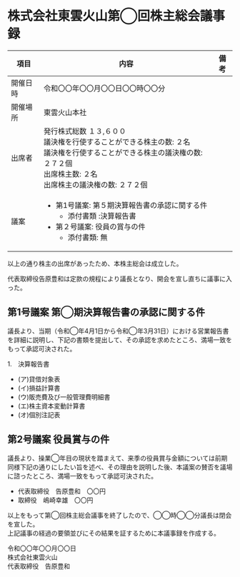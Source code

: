 # 株式会社東雲火山第◯回株主総会議事録   
|項目|内容|備考|  
|----|----|----|  
|開催日時|令和〇〇年〇〇月〇〇日〇〇時〇〇分 
|開催場所|東雲火山本社  
|出席者|発行株式総数 １３,６００<br>議決権を行使することができる株主の数: ２名<br>議決権を行使することができる株主の議決権の数:２７２個<br>出席株主数: ２名<br>出席株主の議決権の数: ２７２個
|議案|<ul><li>第1号議案: 第５期決算報告書の承認に関する件<ul><li>添付書類 :決算報告書</li></ul></li></li><li>第２号議案: 役員の賞与の件<ul><li>添付書類: 無</li></ul>  

以上の通り株主の出席があったため、本株主総会は成立した。  

代表取締役告原豊和は定款の規程により議長となり、開会を宣し直ちに議事に入った。  

## 第1号議案 第◯期決算報告書の承認に関する件  

議長より、当期（令和◯年4月1日から令和◯年3月31日）における営業報告書を詳細に説明し、下記の書類を提出して、その承認を求めたところ、満場一致をもって承認可決された。  

1.　決算報告書  
- (ア)貸借対象表  
- (イ)損益計算書  
- (ウ)販売費及び一般管理費明細書  
- (エ)株主資本変動計算書  
- (オ)個別注記表  

## 第2号議案 役員賞与の件  

議長より、操業◯年目の現状を踏まえて、来季の役員賞与金額については前期同様下記の通りにしたい旨を述べ、その理由を説明した後、本議案の賛否を議場に諮ったところ、満場一致をもって承認可決された。  

- 代表取締役　告原豊和　〇〇円  
- 取締役　嶋崎幸雄　〇〇円  

以上をもって第◯回株主総会議事を終了したので、◯◯時◯◯分議長は閉会を宣した。  
上記議事の経過の要領並びにその結果を証するために本議事録を作成する。  

令和〇〇年〇〇月〇〇日  
株式会社東雲火山  
代表取締役　告原豊和